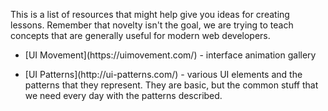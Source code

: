 This is a list of resources that might help give you ideas for creating lessons. Remember that novelty isn't the goal, we are trying to teach concepts that are generally useful for modern web developers.

* \[UI Movement\]\(https:\/\/uimovement.com\/\) - interface animation gallery

* \[UI Patterns\]\(http:\/\/ui-patterns.com\/\) - various UI elements and the patterns that they represent. They are basic, but the common stuff that we need every day with the patterns described.

